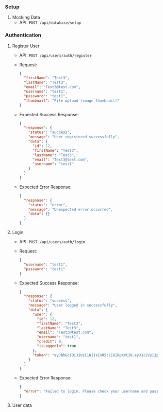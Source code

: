 ### Setup

1. Mocking Data
   - API: `POST /api/database/setup`

### Authentication

1. Register User

   - API: `POST /api/users/auth/register`
   - Request:

     ```json
     {
       "firstName": "Test3",
       "lastName": "Test3",
       "email": "Test3@test.com",
       "username": "test1",
       "password": "test1",
       "thumbnail": "File upload (image thumbnail)"
     }
     ```

   - Expected Success Response:

     ```json
     {
       "response": {
         "status": "success",
         "message": "User registered successfully",
         "data": {
           "id": 12,
           "firstName": "Test3",
           "lastName": "Test3",
           "email": "Test3@test.com",
           "username": "test1"
         }
       }
     }
     ```

   - Expected Error Response:
     ```json
     {
       "response": {
         "status": "error",
         "message": "Unexpected error occurred",
         "data": {}
       }
     }
     ```

2. Login

   - API: `POST /api/users/auth/login`
   - Request:

     ```json
     {
       "username": "test1",
       "password": "test1"
     }
     ```

   - Expected Success Response:

     ```json
     {
       "response": {
         "status": "success",
         "message": "User logged in successfully",
         "data": {
           "user": {
             "id": 12,
             "firstName": "Test3",
             "lastName": "Test3",
             "email": "Test3@test.com",
             "username": "test1",
             "credit": 0,
             "isLoggedIn": true
           },
           "token": "eyJhbGciOiJIUzI1NiIsInR5cCI6IkpXVCJ9.eyJ1c2VyIjp7ImlkIjoxMiwicm9sZSI6IlVTRVIifSwiaWF0IjoxNzIyODgzNzI5LCJleHAiOjE3MjI4ODczMjl9.JM6z7aLKYGsUMHv_a46gMpVAMzmTZlYbVXpMW6aT4pM"
         }
       }
     }
     ```

   - Expected Error Response:

     ```json
     {
       "error": "Failed to login. Please check your username and password."
     }
     ```

3. User data
    